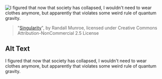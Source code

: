 ![I figured that now that society has collapsed, I wouldn't need to wear clothes anymore, but apparently that violates some weird rule of quantum gravity.](https://imgs.xkcd.com/comics/singularity.png)
> "[Singularity](https://xkcd.com/1668/)", by Randall Munroe, licensed under Creative Commons Attribution-NonCommercial 2.5 License

## Alt Text
I figured that now that society has collapsed, I wouldn't need to wear clothes anymore, but apparently that violates some weird rule of quantum gravity.
